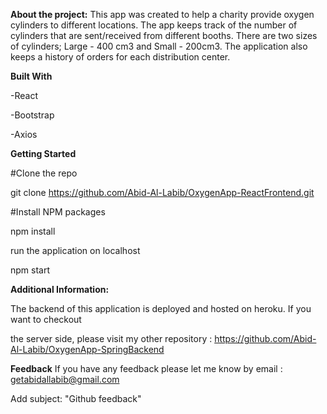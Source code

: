 **About the project:**
This app was created to help a charity provide oxygen cylinders to different locations. The app keeps track of the number of cylinders that are sent/received from different booths. There are two sizes of cylinders; Large - 400 cm3 and Small - 200cm3. The application also keeps a history of orders for each distribution center. 

**Built With**

-React

-Bootstrap

-Axios

**Getting Started**

#Clone the repo

git clone https://github.com/Abid-Al-Labib/OxygenApp-ReactFrontend.git

#Install NPM packages

npm install

run the application on localhost

npm start

**Additional Information:**

The backend of this application is deployed and hosted on heroku. If you want to checkout

the server side, please visit my other repository : https://github.com/Abid-Al-Labib/OxygenApp-SpringBackend

**Feedback**
If you have any feedback please let me know by email : getabidallabib@gmail.com

Add subject: "Github feedback"
